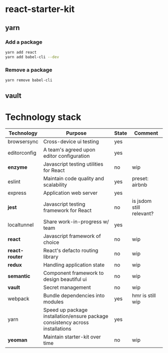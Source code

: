 # react-starter-kit

## yarn

### Add a package

```sh
yarn add react
yarn add babel-cli --dev
```
### Remove a package

```sh
yarn remove babel-cli
```

## vault



# Technology stack

| Technology | Purpose | State | Comment |
|---|---|---|---|
| browsersync | Cross-device ui testing | yes |  |
| editorconfig | A team's agreed upon editor configuration | yes |   |
| **enzyme** | Javascript testing utilities for React | no | wip |
| eslint | Maintain code quality and scalability | yes | preset: airbnb |
| express | Application web server | yes |   |
| **jest** | Javascript testing framework for React | no | is jsdom still relevant? |
| localtunnel | Share work-in-progress w/ team | yes | |
| **react** | Javascript framework of choice | no | wip |
| **react-router** | React's defacto routing library | no | wip |
| **redux** | Handling application state | no | wip |
| **semantic** | Component framework to design beautiful ui | no | wip |
| **vault** | Secret management | no | wip |
| webpack | Bundle dependencies into modules | yes | hmr is still wip |
| yarn | Speed up package installation/ensure package consistency across installations | yes |   |
| **yeoman** | Maintain starter-kit over time | no | wip |

